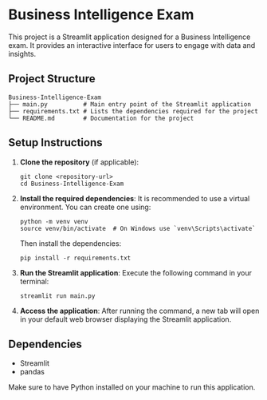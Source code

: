 # Business Intelligence Exam

This project is a Streamlit application designed for a Business Intelligence exam. It provides an interactive interface for users to engage with data and insights.

## Project Structure

```
Business-Intelligence-Exam
├── main.py          # Main entry point of the Streamlit application
├── requirements.txt # Lists the dependencies required for the project
└── README.md        # Documentation for the project
```

## Setup Instructions

1. **Clone the repository** (if applicable):
   ```
   git clone <repository-url>
   cd Business-Intelligence-Exam
   ```

2. **Install the required dependencies**:
   It is recommended to use a virtual environment. You can create one using:
   ```
   python -m venv venv
   source venv/bin/activate  # On Windows use `venv\Scripts\activate`
   ```

   Then install the dependencies:
   ```
   pip install -r requirements.txt
   ```

3. **Run the Streamlit application**:
   Execute the following command in your terminal:
   ```
   streamlit run main.py
   ```

4. **Access the application**:
   After running the command, a new tab will open in your default web browser displaying the Streamlit application.

## Dependencies

- Streamlit
- pandas

Make sure to have Python installed on your machine to run this application.